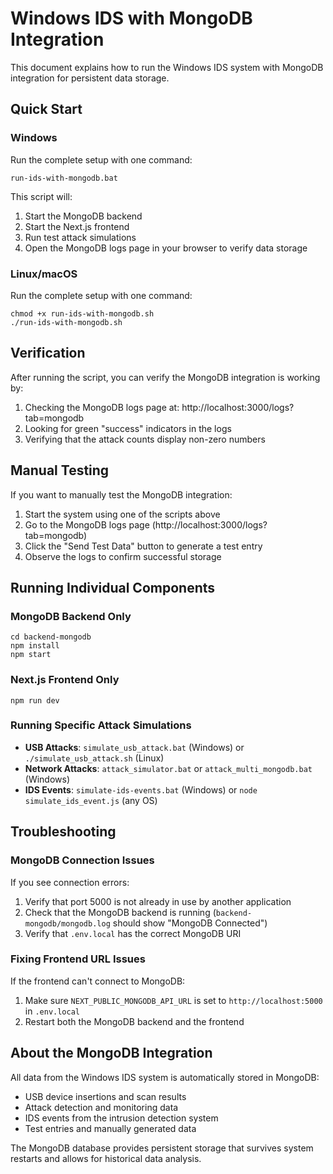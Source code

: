 # Windows IDS with MongoDB Integration

This document explains how to run the Windows IDS system with MongoDB integration for persistent data storage.

## Quick Start

### Windows

Run the complete setup with one command:

```
run-ids-with-mongodb.bat
```

This script will:
1. Start the MongoDB backend
2. Start the Next.js frontend
3. Run test attack simulations 
4. Open the MongoDB logs page in your browser to verify data storage

### Linux/macOS

Run the complete setup with one command:

```
chmod +x run-ids-with-mongodb.sh
./run-ids-with-mongodb.sh
```

## Verification

After running the script, you can verify the MongoDB integration is working by:

1. Checking the MongoDB logs page at: http://localhost:3000/logs?tab=mongodb
2. Looking for green "success" indicators in the logs 
3. Verifying that the attack counts display non-zero numbers

## Manual Testing

If you want to manually test the MongoDB integration:

1. Start the system using one of the scripts above
2. Go to the MongoDB logs page (http://localhost:3000/logs?tab=mongodb)
3. Click the "Send Test Data" button to generate a test entry
4. Observe the logs to confirm successful storage

## Running Individual Components

### MongoDB Backend Only

```
cd backend-mongodb
npm install
npm start
```

### Next.js Frontend Only

```
npm run dev
```

### Running Specific Attack Simulations

- **USB Attacks**: `simulate_usb_attack.bat` (Windows) or `./simulate_usb_attack.sh` (Linux)
- **Network Attacks**: `attack_simulator.bat` or `attack_multi_mongodb.bat` (Windows)
- **IDS Events**: `simulate-ids-events.bat` (Windows) or `node simulate_ids_event.js` (any OS)

## Troubleshooting

### MongoDB Connection Issues

If you see connection errors:
1. Verify that port 5000 is not already in use by another application
2. Check that the MongoDB backend is running (`backend-mongodb/mongodb.log` should show "MongoDB Connected")
3. Verify that `.env.local` has the correct MongoDB URI

### Fixing Frontend URL Issues

If the frontend can't connect to MongoDB:
1. Make sure `NEXT_PUBLIC_MONGODB_API_URL` is set to `http://localhost:5000` in `.env.local`
2. Restart both the MongoDB backend and the frontend

## About the MongoDB Integration

All data from the Windows IDS system is automatically stored in MongoDB:
- USB device insertions and scan results
- Attack detection and monitoring data
- IDS events from the intrusion detection system
- Test entries and manually generated data

The MongoDB database provides persistent storage that survives system restarts and allows for historical data analysis. 
